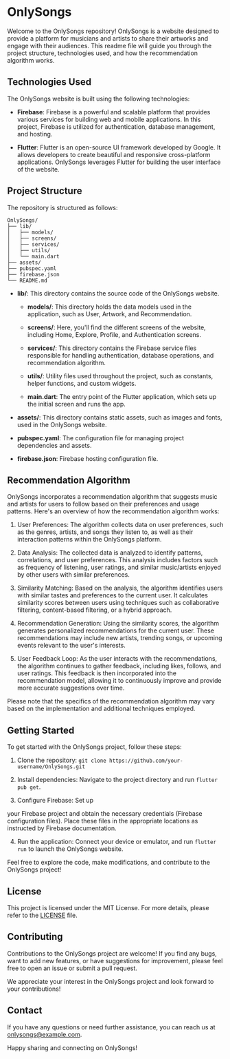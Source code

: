 # OnlySongs

Welcome to the OnlySongs repository! OnlySongs is a website designed to provide a platform for musicians and artists to share their artworks and engage with their audiences. This readme file will guide you through the project structure, technologies used, and how the recommendation algorithm works.

## Technologies Used

The OnlySongs website is built using the following technologies:

- **Firebase**: Firebase is a powerful and scalable platform that provides various services for building web and mobile applications. In this project, Firebase is utilized for authentication, database management, and hosting.

- **Flutter**: Flutter is an open-source UI framework developed by Google. It allows developers to create beautiful and responsive cross-platform applications. OnlySongs leverages Flutter for building the user interface of the website.

## Project Structure

The repository is structured as follows:

```
OnlySongs/
├── lib/
│   ├── models/
│   ├── screens/
│   ├── services/
│   ├── utils/
│   └── main.dart
├── assets/
├── pubspec.yaml
├── firebase.json
└── README.md
```

- **lib/**: This directory contains the source code of the OnlySongs website.

  - **models/**: This directory holds the data models used in the application, such as User, Artwork, and Recommendation.

  - **screens/**: Here, you'll find the different screens of the website, including Home, Explore, Profile, and Authentication screens.

  - **services/**: This directory contains the Firebase service files responsible for handling authentication, database operations, and recommendation algorithm.

  - **utils/**: Utility files used throughout the project, such as constants, helper functions, and custom widgets.

  - **main.dart**: The entry point of the Flutter application, which sets up the initial screen and runs the app.

- **assets/**: This directory contains static assets, such as images and fonts, used in the OnlySongs website.

- **pubspec.yaml**: The configuration file for managing project dependencies and assets.

- **firebase.json**: Firebase hosting configuration file.

## Recommendation Algorithm

OnlySongs incorporates a recommendation algorithm that suggests music and artists for users to follow based on their preferences and usage patterns. Here's an overview of how the recommendation algorithm works:

1. User Preferences: The algorithm collects data on user preferences, such as the genres, artists, and songs they listen to, as well as their interaction patterns within the OnlySongs platform.

2. Data Analysis: The collected data is analyzed to identify patterns, correlations, and user preferences. This analysis includes factors such as frequency of listening, user ratings, and similar music/artists enjoyed by other users with similar preferences.

3. Similarity Matching: Based on the analysis, the algorithm identifies users with similar tastes and preferences to the current user. It calculates similarity scores between users using techniques such as collaborative filtering, content-based filtering, or a hybrid approach.

4. Recommendation Generation: Using the similarity scores, the algorithm generates personalized recommendations for the current user. These recommendations may include new artists, trending songs, or upcoming events relevant to the user's interests.

5. User Feedback Loop: As the user interacts with the recommendations, the algorithm continues to gather feedback, including likes, follows, and user ratings. This feedback is then incorporated into the recommendation model, allowing it to continuously improve and provide more accurate suggestions over time.

Please note that the specifics of the recommendation algorithm may vary based on the implementation and additional techniques employed.

## Getting Started

To get started with the OnlySongs project, follow these steps:

1. Clone the repository: `git clone https://github.com/your-username/OnlySongs.git`

2. Install dependencies: Navigate to the project directory and run `flutter pub get`.

3. Configure Firebase: Set up

 your Firebase project and obtain the necessary credentials (Firebase configuration files). Place these files in the appropriate locations as instructed by Firebase documentation.

4. Run the application: Connect your device or emulator, and run `flutter run` to launch the OnlySongs website.

Feel free to explore the code, make modifications, and contribute to the OnlySongs project!

## License

This project is licensed under the MIT License. For more details, please refer to the [LICENSE](LICENSE) file.

## Contributing

Contributions to the OnlySongs project are welcome! If you find any bugs, want to add new features, or have suggestions for improvement, please feel free to open an issue or submit a pull request.

We appreciate your interest in the OnlySongs project and look forward to your contributions!

## Contact

If you have any questions or need further assistance, you can reach us at onlysongs@example.com.

Happy sharing and connecting on OnlySongs!
